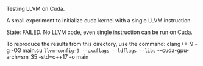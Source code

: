 Testing LLVM on Cuda.

A small experiment to initialize cuda kernel with a single LLVM instruction.

State:
FAILED. No LLVM code, even single instruction can be run on Cuda.

To reproduce the results from this directory, use the command:
clang++-9 -g -O3 main.cu `llvm-config-9 --cxxflags --ldflags --libs` --cuda-gpu-arch=sm_35 -std=c++17 -o main
